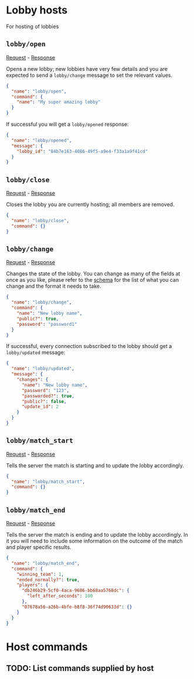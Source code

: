 # Lobby hosts
For hosting of lobbies

## `lobby/open`
[Request](/priv/static/schema/commands/lobby/open_command.json) - [Response](/priv/static/schema/messages/lobby/opened_message.json)

Opens a new lobby; new lobbies have very few details and you are expected to send a `lobby/change` message to set the relevant values.
```json
{
  "name": "lobby/open",
  "command": {
    "name": "My super amazing lobby"
  }
}
```

If successful you will get a `lobby/opened` response:
```json
{
  "name": "lobby/opened",
  "message": {
    "lobby_id": "84b7e163-4086-49f5-a9e4-f33a1a9f41cd"
  }
}
```

## `lobby/close`
[Request](/priv/static/schema/commands/lobby/close_command.json) - [Response](/priv/static/schema/messages/lobby/closed_message.json)

Closes the lobby you are currently hosting; all members are removed.
```json
{
  "name": "lobby/close",
  "command": {}
}
```

## `lobby/change`
[Request](/priv/static/schema/commands/lobby/change_command.json) - [Response](/priv/static/schema/messages/lobby/updated_message.json)

Changes the state of the lobby. You can change as many of the fields at once as you like, please refer to the [schema](/priv/static/schema/commands/lobby/change_command.json) for the list of what you can change and the format it needs to take.
```json
{
  "name": "lobby/change",
  "command": {
    "name": "New lobby name",
    "public?": true,
    "password": "password1"
  }
}
```

If successful, every connection subscribed to the lobby should get a `lobby/updated` message:
```json
{
  "name": "lobby/updated",
  "message": {
    "changes": {
      "name": "New lobby name",
      "password": "123",
      "passworded?": true,
      "public?": false,
      "update_id": 2
    }
  }
}
```

## `lobby/match_start`
[Request](/priv/static/schema/commands/lobby/match_start_command.json) - [Response](/priv/static/schema/messages/lobby/match_start_message.json)

Tells the server the match is starting and to update the lobby accordingly.
```json
{
  "name": "lobby/match_start",
  "command": {}
}
```

## `lobby/match_end`
[Request](/priv/static/schema/commands/lobby/match_end_command.json) - [Response](/priv/static/schema/messages/lobby/match_ended_message.json)

Tells the server the match is ending and to update the lobby accordingly. In it you will need to include some information on the outcome of the match and player specific results.
```json
{
  "name": "lobby/match_end",
  "command": {
    "winning_team": 1,
    "ended_normally?": true,
    "players": {
      "db246b29-5cf0-4aca-9686-bb68aa5768dc": {
        "left_after_seconds": 100
      },
      "07678a56-a26b-4bfe-b8f8-36f74d90633d": {}
    }
  }
}
```

# Host commands
## TODO: List commands supplied by host


